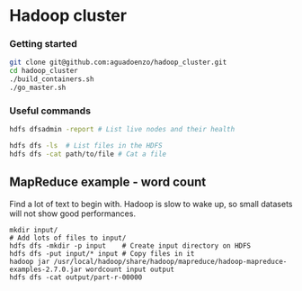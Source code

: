 # Hadoop cluster

### Getting started
```sh
git clone git@github.com:aguadoenzo/hadoop_cluster.git
cd hadoop_cluster
./build_containers.sh
./go_master.sh
```

### Useful commands
```sh
hdfs dfsadmin -report # List live nodes and their health

hdfs dfs -ls  # List files in the HDFS
hdfs dfs -cat path/to/file # Cat a file
```

## MapReduce example - word count

Find a lot of text to begin with. Hadoop is slow to wake up, so small datasets will not show good performances.

```
mkdir input/
# Add lots of files to input/
hdfs dfs -mkdir -p input	# Create input directory on HDFS
hdfs dfs -put input/* input	# Copy files in it
hadoop jar /usr/local/hadoop/share/hadoop/mapreduce/hadoop-mapreduce-examples-2.7.0.jar wordcount input output
hdfs dfs -cat output/part-r-00000

```